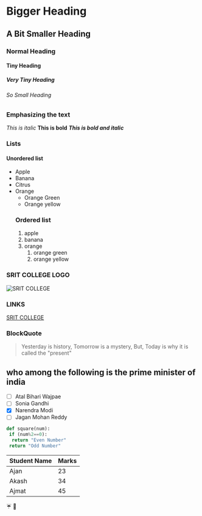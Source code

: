 # Bigger Heading
## A Bit Smaller Heading
### Normal Heading
#### Tiny Heading
##### Very Tiny Heading
###### So Small Heading
### Emphasizing the text
*This is italic*
**This is bold**
***This is bold and italic***
### Lists
#### Unordered list
* Apple
* Banana
* Citrus
* Orange
  * Orange Green 
  * Orange yellow
  ### Ordered list
  1. apple
  2. banana
  3. orange
     1. orange green
     2. orange yellow
### SRIT COLLEGE LOGO
![SRIT COLLEGE](https://www.srit.ac.in/images/logo-autonomous-new.jpeg)
### LINKS
[SRIT COLLEGE](https://srit.ac.in )
### BlockQuote
> Yesterday is history,
> Tomorrow is a mystery,
> But, Today is why it is called the "present"     
## who among the following is the prime minister of india
- [ ] Atal Bihari Wajpae
- [ ] Sonia Gandhi
- [x] Narendra Modi
- [ ] Jagan Mohan Reddy
```python
def square(num):
 if (num%2==0):
  return "Even Number"
 return "Odd Number"
 ```
 Student Name | Marks
 -------------|-------------
 Ajan|23
 Akash|34
 Ajmat|45
 
:umbrella:
:panda_face:
